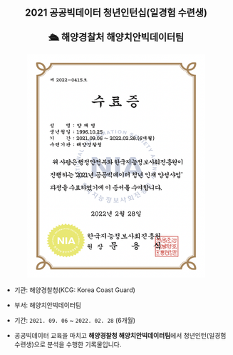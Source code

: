 <h2 align="center">2021 공공빅데이터 청년인턴십(일경험 수련생)<br><br>🛳 해양경찰처 해양치안빅데이터팀</h2>

<p align="center"><img src="[공공빅데이터_해양경찰청_인턴십_수료증] 양재영.png" width = 400 height = 500></p>

- 기관: 해양경찰청(KCG: Korea Coast Guard)

- 부서: 해양치안빅데이터팀

- 기간: `2021. 09. 06` ~ `2022. 02. 28` (6개월)

- 공공빅데이터 교육을 마치고 **해양경찰청 해양치안빅데이터팀**에서 청년인턴(일경험 수련생)으로 분석을 수행한 기록물입니다.
